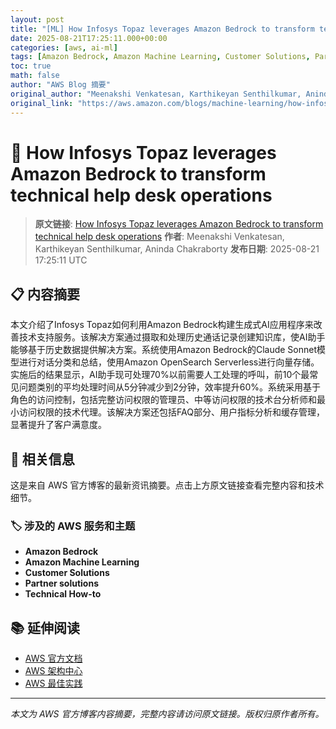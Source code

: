 ```yaml
---
layout: post
title: "[ML] How Infosys Topaz leverages Amazon Bedrock to transform technical help desk operations"
date: 2025-08-21T17:25:11.000+00:00
categories: [aws, ai-ml]
tags: [Amazon Bedrock, Amazon Machine Learning, Customer Solutions, Partner solutions, Technical How-to]
toc: true
math: false
author: "AWS Blog 摘要"
original_author: "Meenakshi Venkatesan, Karthikeyan Senthilkumar, Aninda Chakraborty"
original_link: "https://aws.amazon.com/blogs/machine-learning/how-infosys-topaz-leverages-amazon-bedrock-to-transform-technical-help-desk-operations/"
---
```


# 🤖 How Infosys Topaz leverages Amazon Bedrock to transform technical help desk operations

> **原文链接**: [How Infosys Topaz leverages Amazon Bedrock to transform technical help desk operations](https://aws.amazon.com/blogs/machine-learning/how-infosys-topaz-leverages-amazon-bedrock-to-transform-technical-help-desk-operations/)
> **作者**: Meenakshi Venkatesan, Karthikeyan Senthilkumar, Aninda Chakraborty
> **发布日期**: 2025-08-21 17:25:11 UTC

## 📋 内容摘要

本文介绍了Infosys Topaz如何利用Amazon Bedrock构建生成式AI应用程序来改善技术支持服务。该解决方案通过摄取和处理历史通话记录创建知识库，使AI助手能够基于历史数据提供解决方案。系统使用Amazon Bedrock的Claude Sonnet模型进行对话分类和总结，使用Amazon OpenSearch Serverless进行向量存储。实施后的结果显示，AI助手现可处理70%以前需要人工处理的呼叫，前10个最常见问题类别的平均处理时间从5分钟减少到2分钟，效率提升60%。系统采用基于角色的访问控制，包括完整访问权限的管理员、中等访问权限的技术台分析师和最小访问权限的技术代理。该解决方案还包括FAQ部分、用户指标分析和缓存管理，显著提升了客户满意度。

## 🔗 相关信息

这是来自 AWS 官方博客的最新资讯摘要。点击上方原文链接查看完整内容和技术细节。

### 🏷️ 涉及的 AWS 服务和主题

- **Amazon Bedrock**
- **Amazon Machine Learning**
- **Customer Solutions**
- **Partner solutions**
- **Technical How-to**

## 📚 延伸阅读

- [AWS 官方文档](https://docs.aws.amazon.com/)
- [AWS 架构中心](https://aws.amazon.com/architecture/)
- [AWS 最佳实践](https://aws.amazon.com/architecture/well-architected/)

---

*本文为 AWS 官方博客内容摘要，完整内容请访问原文链接。版权归原作者所有。*